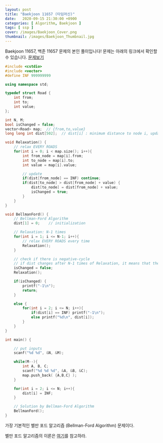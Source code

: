 ```yaml
---
layout: post
title: "Baekjoon 11657 (타임머신)"
date:   2020-09-15 21:30:00 +0900
categories: [ Algorithm, Baekjoon ]
tags: [ ssp ]
cover: /images/Baekjoon_Cover.png
thumbnail: /images/Baekjoon_Thumbnail.jpg
---
```


Baekjoon 11657, 백준 11657 문제의 본인 풀이입니다!
문제는 아래의 링크에서 확인할 수 있습니다.
[문제보기][prob]
<!-- more -->
```c++
#include <cstdio>
#include <vector>
#define INF 999999999

using namespace std;

typedef struct Road {
    int from;
    int to;
    int value;
};

int N, M;
bool isChanged = false;
vector<Road> map;  // {from,to,value}
long long int dist[502];  // dist[i] : minimum distance to node i, updated

void Relaxation() {
    // relax EVERY ROADS
    for(int i = 0; i < map.size(); i++){
        int from_node = map[i].from;
        int to_node = map[i].to;
        int value = map[i].value;

        // update
        if(dist[from_node] == INF) continue;
        if(dist[to_node] > dist[from_node] + value) {
            dist[to_node] = dist[from_node] + value;
            isChanged = true;
        }
    }
}

void BellmanFord() {
    // Bellman-Ford Algorithm
    dist[1] = 0;    // initialization

    // Relaxation: N-1 times
    for(int i = 1; i <= N-1; i++){
        // relax EVERY ROADS every time
        Relaxation();
    }

    // check if there is negative-cycle
    // if dist changes after N-1 times of Relaxation, it means that there is a negative-cycle
    isChanged = false;
    Relaxation();

    if(isChanged) {
        printf("-1\n");
        return;
    }

    else {
        for(int i = 2; i <= N; i++){
            if(dist[i] == INF) printf("-1\n");
            else printf("%d\n", dist[i]);
        }
    }
}

int main() {

    // put inputs
    scanf("%d %d", &N, &M);

    while(M--){
        int A, B, C;
        scanf("%d %d %d", &A, &B, &C);
        map.push_back( {A,B,C} );
    }

    for(int i = 2; i <= N; i++){
        dist[i] = INF;
    }

    // Solution by Bellman-Ford Algorithm
    BellmanFord();
}
```
가장 기본적인 벨만 포드 알고리즘 (Bellman-Ford Algorithm) 문제이다.

벨만 포드 알고리즘의 이론은 [여기][my]를 참고하라.


[prob]: https://www.acmicpc.net/problem/11657
[my]: https://yxxshin.github.io/2020/09/15/2020-09-15-Bellman-Ford/
